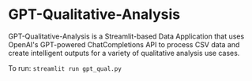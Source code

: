# GPT-Qualitative-Analysis

GPT-Qualitative-Analysis is a Streamlit-based Data Application that uses OpenAI's GPT-powered ChatCompletions API to process CSV data and create intelligent outputs for a variety of qualitative analysis use cases.

To run: `streamlit run gpt_qual.py`